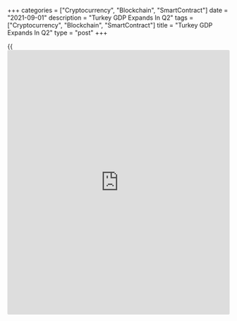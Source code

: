 +++
categories = ["Cryptocurrency", "Blockchain", "SmartContract"]
date = "2021-09-01"
description = "Turkey GDP Expands In Q2"
tags = ["Cryptocurrency", "Blockchain", "SmartContract"]
title = "Turkey GDP Expands In Q2"
type = "post"
+++

{{<iframe id="large-banner" src="https://www.bounty.group/#slide=20.0" width="100%" height="600" scrolling="no" style="border: 0px solid rgb(216, 221, 230); border-radius: 3px;">}}

Turkey's [economy][1] managed to expand in the second quarter despite
tight restrictions imposed to curb the spread of the coronavirus, data
released by the Turkish Statistical Institute showed on Wednesday.

Gross domestic product grew by adjusted 0.9 percent sequentially, much
slower than the 2.2 percent increase seen in the first quarter.

GDP advanced 21.7 percent on a yearly basis, bigger than the first
quarter's 7.2 percent expansion. This was the fourth consecutive growth
in GDP. Calendar-adjusted GDP was up 21.9 percent from the last year.

The expenditure-side breakdown showed that household expenditure
increased 22.9 percent and government spending advanced 4.2 percent
annually. At the same time, gross fixed capital formation surged 20.3
percent.

Exports of goods and services climbed 59.9 percent in the second quarter
and imports of goods and services were up 19.2 percent.

The further expansion in the second quarter came despite a severe third
wave of COVID-19 that forced the government to tighten restrictions and
impose a three-week lockdown in May, Jason Tuvey, an economist at
Capital Economics, said.

Robust growth and high inflation mean the central bank will hold off
cutting rates until late this year, the economist noted.

For comments and feedback [contact](https://www.playgroundfx.com/contact/): editorial@rtt[news](https://www.letsplayfx.com/blog/forex-news-website/).com

[Economic News][1]

 **What parts of the world are seeing the best (and worst) economic
performances lately? Click[here][2] to check out our [Econ Scorecard][2]
and find out! See up-to-the-moment [ranking](https://www.playgroundfx.com/blog/crypto-exchange-ranking/)s for the best and worst
performers in [GDP][3], [unemployment rate][4], [inflation][5] and much
more.**

   1. www.rtt[news](https://www.letsplayfx.com/blog/forex-news-website/).com/Content/EconomicNews.aspx
   2. www.rtt[news](https://www.letsplayfx.com/blog/forex-news-website/).com/economic-scorecard/world-rank/PPI/highest-performance.aspx
   3. www.rtt[news](https://www.letsplayfx.com/blog/forex-news-website/).com/economic-scorecard/world-rank/GDP/highest-performance.aspx
   4. www.rtt[news](https://www.letsplayfx.com/blog/forex-news-website/).com/economic-scorecard/world-rank/unemployment-rate/lowest-performance.aspx
   5. www.rtt[news](https://www.letsplayfx.com/blog/forex-news-website/).com/economic-scorecard/world-rank/CPI/highest-performance.aspx